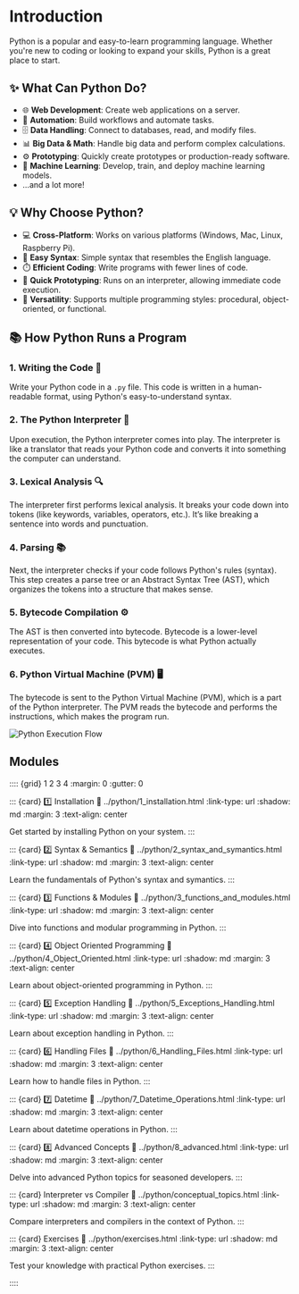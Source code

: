 # Introduction

Python is a popular and easy-to-learn programming language. Whether you're new to coding or looking to expand your skills, Python is a great place to start.

## ✨ What Can Python Do?

- 🌐 **Web Development**: Create web applications on a server.
- 🔄 **Automation**: Build workflows and automate tasks.
- 🗄️ **Data Handling**: Connect to databases, read, and modify files.
- 📊 **Big Data & Math**: Handle big data and perform complex calculations.
- ⚙️ **Prototyping**: Quickly create prototypes or production-ready software.
- 🤖 **Machine Learning**: Develop, train, and deploy machine learning models.
- ...and a lot more!

## 💡 Why Choose Python?

- 💻 **Cross-Platform**: Works on various platforms (Windows, Mac, Linux, Raspberry Pi).
- 📝 **Easy Syntax**: Simple syntax that resembles the English language.
- ⏱️ **Efficient Coding**: Write programs with fewer lines of code.
- 🚀 **Quick Prototyping**: Runs on an interpreter, allowing immediate code execution.
- 🧠 **Versatility**: Supports multiple programming styles: procedural, object-oriented, or functional.

## 📚 How Python Runs a Program

### 1. Writing the Code 📝
Write your Python code in a `.py` file. This code is written in a human-readable format, using Python's easy-to-understand syntax.

### 2. The Python Interpreter 🐍
Upon execution, the Python interpreter comes into play. The interpreter is like a translator that reads your Python code and converts it into something the computer can understand.

### 3. Lexical Analysis 🔍
The interpreter first performs lexical analysis. It breaks your code down into tokens (like keywords, variables, operators, etc.). It’s like breaking a sentence into words and punctuation.

### 4. Parsing 📚
Next, the interpreter checks if your code follows Python's rules (syntax). This step creates a parse tree or an Abstract Syntax Tree (AST), which organizes the tokens into a structure that makes sense.

### 5. Bytecode Compilation ⚙️
The AST is then converted into bytecode. Bytecode is a lower-level representation of your code. This bytecode is what Python actually executes.

### 6. Python Virtual Machine (PVM) 🖥️
The bytecode is sent to the Python Virtual Machine (PVM), which is a part of the Python interpreter. The PVM reads the bytecode and performs the instructions, which makes the program run.

![Python Execution Flow](Fig_1_Python_Intro.png)

## Modules

:::: {grid} 1 2 3 4
:margin: 0
:gutter: 0

::: {card} 1️⃣ Installation
:link: ../python/1_installation.html
:link-type: url
:shadow: md
:margin: 3
:text-align: center

Get started by installing Python on your system.
:::

::: {card} 2️⃣ Syntax & Semantics
:link: ../python/2_syntax_and_symantics.html
:link-type: url
:shadow: md
:margin: 3
:text-align: center

Learn the fundamentals of Python's syntax and symantics.
:::

::: {card} 3️⃣ Functions & Modules
:link: ../python/3_functions_and_modules.html
:link-type: url
:shadow: md
:margin: 3
:text-align: center

Dive into functions and modular programming in Python.
:::

::: {card} 4️⃣ Object Oriented Programming
:link: ../python/4_Object_Oriented.html
:link-type: url
:shadow: md
:margin: 3
:text-align: center

Learn about object-oriented programming in Python.
:::

::: {card} 5️⃣ Exception Handling
:link: ../python/5_Exceptions_Handling.html
:link-type: url
:shadow: md
:margin: 3
:text-align: center

Learn about exception handling in Python.
:::

::: {card} 6️⃣ Handling Files
:link: ../python/6_Handling_Files.html
:link-type: url
:shadow: md
:margin: 3
:text-align: center

Learn how to handle files in Python.
:::

::: {card} 7️⃣ Datetime
:link: ../python/7_Datetime_Operations.html
:link-type: url
:shadow: md
:margin: 3
:text-align: center

Learn about datetime operations in Python.
:::

::: {card} 8️⃣ Advanced Concepts
:link: ../python/8_advanced.html
:link-type: url
:shadow: md
:margin: 3
:text-align: center

Delve into advanced Python topics for seasoned developers.
:::

::: {card} Interpreter vs Compiler
:link: ../python/conceptual_topics.html
:link-type: url
:shadow: md
:margin: 3
:text-align: center

Compare interpreters and compilers in the context of Python.
:::

::: {card} Exercises
:link: ../python/exercises.html
:link-type: url
:shadow: md
:margin: 3
:text-align: center

Test your knowledge with practical Python exercises.
:::

::::


